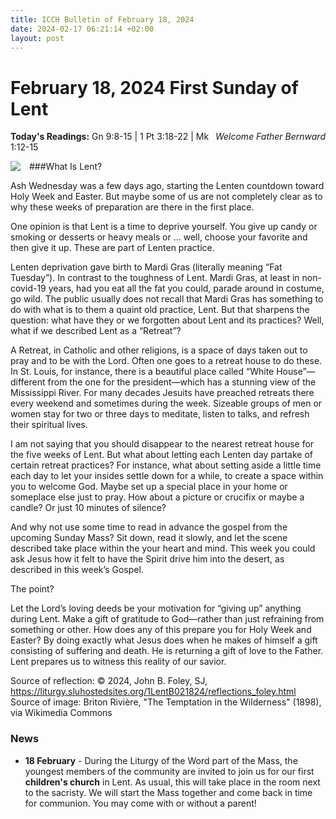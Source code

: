 ```yaml
---
title: ICCH Bulletin of February 18, 2024
date: 2024-02-17 06:21:14 +02:00
layout: post
---
```


# February 18, 2024 First Sunday of Lent
<span style="float: right"><em>Welcome Father Bernward</em></span>
**Today's Readings:** Gn 9:8-15 | 1 Pt 3:18-22 | Mk 1:12-15


<img style="float: left; margin-right: 1em;" src="https://upload.wikimedia.org/wikipedia/commons/9/9e/Briton_Rivi%C3%A8re_-_The_Temptation_in_the_Wilderness.jpg">

###What Is Lent?

Ash Wednesday was a few days ago, starting the Lenten countdown toward Holy Week and Easter. But maybe some of us are not completely clear as to why these weeks of preparation are there in the first place.

One opinion is that Lent is a time to deprive yourself. You give up candy or smoking or desserts or heavy meals or … well, choose your favorite and then give it up. These are part of Lenten practice.

Lenten deprivation gave birth to Mardi Gras (literally meaning “Fat Tuesday”). In contrast to the toughness of Lent. Mardi Gras, at least in non-covid-19 years, had you eat all the fat you could, parade around in costume, go wild. The public usually does not recall that Mardi Gras has something to do with what is to them a quaint old practice, Lent. But that sharpens the question: what have they or we forgotten about Lent and its practices? 
Well, what if we described Lent as a “Retreat”?

A Retreat, in Catholic and other religions, is a space of days taken out to pray and to be with the Lord. Often one goes to a retreat house to do these. In St. Louis, for instance, there is a beautiful place called “White House”—different from the one for the president—which has a stunning view of the Mississippi River. For many decades Jesuits have preached retreats there every weekend and sometimes during the week. Sizeable groups of men or women stay for two or three days to meditate, listen to talks, and refresh their spiritual lives.

I am not saying that you should disappear to the nearest retreat house for the five weeks of Lent. But what about letting each Lenten day partake of certain retreat practices? For instance, what about setting aside a little time each day to let your insides settle down for a while, to create a space within you to welcome God. Maybe set up a special place in your home or someplace else just to pray. How about a picture or crucifix or maybe a candle? Or just 10 minutes of silence?

And why not use some time to read in advance the gospel from the upcoming Sunday Mass? Sit down, read it slowly, and let the scene described take place within the your heart and mind. This week you could ask Jesus how it felt to have the Spirit drive him into the desert, as described in this week’s Gospel.

The point?

Let the Lord’s loving deeds be your motivation for “giving up” anything during Lent. Make a gift of gratitude to God—rather than just refraining from something or other. How does any of this prepare you for Holy Week and Easter? By doing exactly what Jesus does when he makes of himself a gift consisting of suffering and death. He is returning a gift of love to the Father. Lent prepares us to witness this reality of our savior. 

Source of reflection: © 2024, John B. Foley, SJ, https://liturgy.sluhostedsites.org/1LentB021824/reflections_foley.html
Source of image: Briton Rivière, "The Temptation in the Wilderness" (1898), via Wikimedia Commons

### News 

* **18 February** - During the Liturgy of the Word part of the Mass, the youngest members of the community are invited to join us for our first **children's church** in Lent. As usual, this will take place in the room next to the sacristy. We will start the Mass together and come back in time for communion. You may come with or without a parent!
